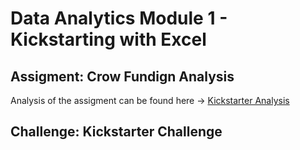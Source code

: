 # Data Analytics Module 1 - Kickstarting with Excel

## Assigment: Crow Fundign Analysis
Analysis of the assigment can be found here -> [Kickstarter Analysis](/../main/CrowFunding_Analysis/Kickstarter_Analysis.md)

## Challenge: Kickstarter Challenge
